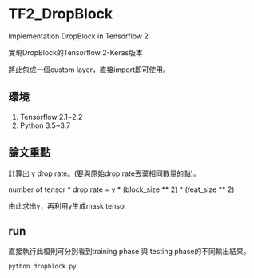 # TF2_DropBlock
Implementation DropBlock in Tensorflow 2

實現DropBlock的Tensorflow 2-Keras版本

將此包成一個custom layer，直接import即可使用。

## 環境

1. Tensorflow 2.1~2.2
2. Python 3.5~3.7

## 論文重點

計算出 γ drop rate。(要與原始drop rate丟棄相同數量的點)。

number of tensor * drop rate = γ * (block_size ** 2) * (feat_size ** 2)

由此求出γ，再利用γ生成mask tensor


## run
直接執行此檔則可分別看到training phase 與 testing phase的不同輸出結果。
```bashrc
python dropblock.py
```